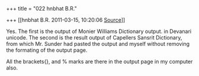 +++
title = "022 hnbhat B.R."

+++
[[hnbhat B.R.	2011-03-15, 10:20:06 [Source](https://groups.google.com/g/samskrita/c/i5LJLKHbdqE)]]



Yes. The first is the output of Monier Williams Dictionary output. in Devanari unicode. The second is the result output of Capellers Sansrit Dictionary, from which Mr. Sunder had pasted the output and myself without removing the formating of the output page.

  

All the brackets{}, and % marks are there in the output page in my computer also.

  

  

